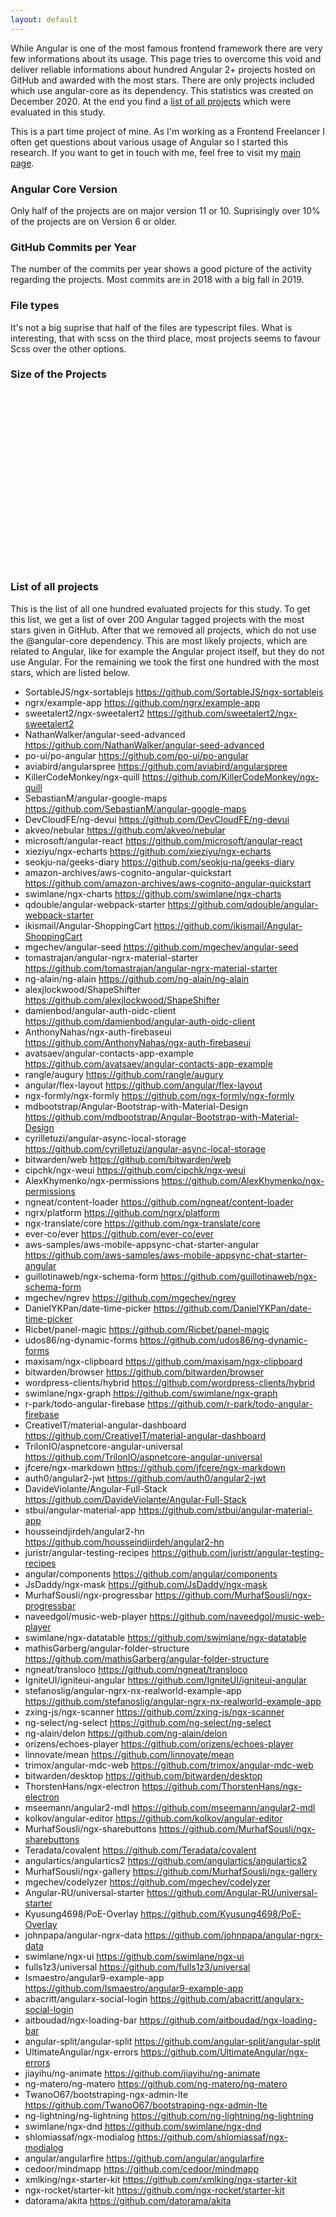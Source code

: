 ```yaml
---
layout: default
---
```

While Angular is one of the most famous frontend framework there are very few informations about its usage. This page tries to overcome this void and deliver reliable informations about hundred Angular 2+ projects hosted on GitHub and awarded with the most stars. There are only projects included which use angular-core as its dependency. This statistics was created on December 2020. At the end you find a [list of all projects](#list-of-all-projects) which were evaluated in this study. 

This is a part time project of mine. As I'm working as a Frontend Freelancer I often get questions about various usage of Angular so I started this research. If you want to get in touch with me, feel free to visit my [main page](https://patalas.github.io).

### Angular Core Version
Only half of the projects are on major version 11 or 10. Suprisingly over 10% of the projects are on Version 6 or older.
<canvas id="core"></canvas>
<script>
d3.csv('/assets/stats/versions.csv')
  .then(makeChart);

var greenToRedColors = [
"#ff3366",
"#ff6633",
"#FFCC33",
"#33FF66",
"#33FFCC",
"#33CCFF",
"#3366FF",
"#6633FF",
"#CC33FF"
];

function makeChart(data) {
    var dataLabels = data.map(function(d) {return d.Version});
    var dataValues = data.map(function(d) {return d.Number});
    var colors = data.map(function(d) { return greenToRedColors[d.Version - 3]});
    var chart = new Chart('core', {
        type: 'doughnut',
        data: {
            labels: dataLabels,
            datasets: [
            {
                data: dataValues,
                backgroundColor: colors
            }
            ]
        },
     options: {
    plugins: {
      labels: [
            {
              textMargin: 8,
              render: function (args) {
                return args.value + '%';
              },
              position: 'outside'
            }, 
            {
            render: function (args) {
                return args.label;
              },
            fontColor: ['white', 'white', 'white', 'white']
            }
      ]              
    }
    }});
};
</script>

### GitHub Commits per Year
The number of the commits per year shows a good picture of the activity regarding the projects. Most commits are in 2018 with a big fall in 2019. 
<canvas id="log-years"></canvas>
<script>
d3.csv('/assets/stats/log-years.csv')
  .then(makeChartLogYears);

function makeChartLogYears(data) {
    var dataLabels = data.map(function(d) {return d.Year});
    var dataValues = data.map(function(d) {return d.Number});
    var chart = new Chart('log-years', {
        type: 'bar',
        data: {
            labels: dataLabels,
            datasets: [
            {
                data: dataValues,
                backgroundColor: ["#AA33FF","#447766","#3cba9f","#c45850", "#e8c3b9","#f38b4a", "#8e5ea2" , "#3e95cd"]
            }
            ]
        },
         options: {
           plugins: { labels: { render: function (args) { return "" } } },
          
      legend: { display: false },
       title: {
        display: true,
        text: "Number of commits per year"
      }}});
};
</script>

### File types
It's not a big suprise that half of the files are typescript files. What is interesting, that with scss on the third place, most projects seems to favour Scss over the other options.
<canvas id="filetypes"></canvas>
<script>
d3.csv('/assets/stats/filetypes.csv')
  .then(makeFileTypesChart);

function makeFileTypesChart(data) {
    var dataLabels = data.map(function(d) {return d.Filetype});
    var dataValues = data.map(function(d) {return d.Percentage});
    var chart = new Chart('filetypes', {
        type: 'doughnut',
        data: {
            labels: dataLabels,
            datasets: [
              {
                  data: dataValues,
                          backgroundColor: [
                            "#3e95cd", "#8e5ea2","#3cba9f","#c45850", "#e8c3b9","#f38b4a"
        ],
              }
            ]
        },

     options: {
    plugins: {
      labels: [
            {
              textMargin: 8,
              render: function (args) {
                return Math.round(args.value * 10000)/100 + '%';
              },
              position: 'outside'
            },
            {
            render: function (args) {
                return args.label;
              },
            fontColor: ['white', 'white', 'white', 'white']
            }
      ]              
    }
    }});
};
</script>

### Size of the Projects
<canvas id="files"></canvas>
<script>
d3.csv('/assets/stats/files.csv')
  .then(makeChart);

function makeChart(data) {
    var dataLabels = data.map(function(d) {return d.Size});
    var dataValues = data.map(function(d) {return d.Number});
    var chart = new Chart('files', {
        type: 'bar',
        data: {
            labels: dataLabels,
            datasets: [
            {
                data: dataValues,
                backgroundColor: ["#3e95cd", "#8e5ea2","#3cba9f","#c45850", "#e8c3b9","#f38b4a"]
            }
            ]
        },
         options: {
           plugins: { labels: { render: function (args) { return args.value + "%" } } },
          
      legend: { display: false },
       title: {
        display: true,
        text: "Number of files except files and folders starting with a dot"
      }}});
};
</script>




<div style="margin-top: 20rem"></div>

### List of all projects
This is the list of all one hundred evaluated projects for this study. To get this list, we get a list of over 200 Angular tagged projects with the most stars given in GitHub. After that we removed all projects, which do not use the @angular-core dependency. This are most likely projects, which are related to Angular, like for example the Angular project itself, but they do not use Angular. For the remaining we took the first one hundred with the most stars, which are listed below. 
- SortableJS/ngx-sortablejs <https://github.com/SortableJS/ngx-sortablejs>
- ngrx/example-app <https://github.com/ngrx/example-app>
- sweetalert2/ngx-sweetalert2 <https://github.com/sweetalert2/ngx-sweetalert2>
- NathanWalker/angular-seed-advanced <https://github.com/NathanWalker/angular-seed-advanced>
- po-ui/po-angular <https://github.com/po-ui/po-angular>
- aviabird/angularspree <https://github.com/aviabird/angularspree>
- KillerCodeMonkey/ngx-quill <https://github.com/KillerCodeMonkey/ngx-quill>
- SebastianM/angular-google-maps <https://github.com/SebastianM/angular-google-maps>
- DevCloudFE/ng-devui <https://github.com/DevCloudFE/ng-devui>
- akveo/nebular <https://github.com/akveo/nebular>
- microsoft/angular-react <https://github.com/microsoft/angular-react>
- xieziyu/ngx-echarts <https://github.com/xieziyu/ngx-echarts>
- seokju-na/geeks-diary <https://github.com/seokju-na/geeks-diary>
- amazon-archives/aws-cognito-angular-quickstart <https://github.com/amazon-archives/aws-cognito-angular-quickstart>
- swimlane/ngx-charts <https://github.com/swimlane/ngx-charts>
- qdouble/angular-webpack-starter <https://github.com/qdouble/angular-webpack-starter>
- ikismail/Angular-ShoppingCart <https://github.com/ikismail/Angular-ShoppingCart>
- mgechev/angular-seed <https://github.com/mgechev/angular-seed>
- tomastrajan/angular-ngrx-material-starter <https://github.com/tomastrajan/angular-ngrx-material-starter>
- ng-alain/ng-alain <https://github.com/ng-alain/ng-alain>
- alexjlockwood/ShapeShifter <https://github.com/alexjlockwood/ShapeShifter>
- damienbod/angular-auth-oidc-client <https://github.com/damienbod/angular-auth-oidc-client>
- AnthonyNahas/ngx-auth-firebaseui <https://github.com/AnthonyNahas/ngx-auth-firebaseui>
- avatsaev/angular-contacts-app-example <https://github.com/avatsaev/angular-contacts-app-example>
- rangle/augury <https://github.com/rangle/augury>
- angular/flex-layout <https://github.com/angular/flex-layout>
- ngx-formly/ngx-formly <https://github.com/ngx-formly/ngx-formly>
- mdbootstrap/Angular-Bootstrap-with-Material-Design <https://github.com/mdbootstrap/Angular-Bootstrap-with-Material-Design>
- cyrilletuzi/angular-async-local-storage <https://github.com/cyrilletuzi/angular-async-local-storage>
- bitwarden/web <https://github.com/bitwarden/web>
- cipchk/ngx-weui <https://github.com/cipchk/ngx-weui>
- AlexKhymenko/ngx-permissions <https://github.com/AlexKhymenko/ngx-permissions>
- ngneat/content-loader <https://github.com/ngneat/content-loader>
- ngrx/platform <https://github.com/ngrx/platform>
- ngx-translate/core <https://github.com/ngx-translate/core>
- ever-co/ever <https://github.com/ever-co/ever>
- aws-samples/aws-mobile-appsync-chat-starter-angular <https://github.com/aws-samples/aws-mobile-appsync-chat-starter-angular>
- guillotinaweb/ngx-schema-form <https://github.com/guillotinaweb/ngx-schema-form>
- mgechev/ngrev <https://github.com/mgechev/ngrev>
- DanielYKPan/date-time-picker <https://github.com/DanielYKPan/date-time-picker>
- Ricbet/panel-magic <https://github.com/Ricbet/panel-magic>
- udos86/ng-dynamic-forms <https://github.com/udos86/ng-dynamic-forms>
- maxisam/ngx-clipboard <https://github.com/maxisam/ngx-clipboard>
- bitwarden/browser <https://github.com/bitwarden/browser>
- wordpress-clients/hybrid <https://github.com/wordpress-clients/hybrid>
- swimlane/ngx-graph <https://github.com/swimlane/ngx-graph>
- r-park/todo-angular-firebase <https://github.com/r-park/todo-angular-firebase>
- CreativeIT/material-angular-dashboard <https://github.com/CreativeIT/material-angular-dashboard>
- TrilonIO/aspnetcore-angular-universal <https://github.com/TrilonIO/aspnetcore-angular-universal>
- jfcere/ngx-markdown <https://github.com/jfcere/ngx-markdown>
- auth0/angular2-jwt <https://github.com/auth0/angular2-jwt>
- DavideViolante/Angular-Full-Stack <https://github.com/DavideViolante/Angular-Full-Stack>
- stbui/angular-material-app <https://github.com/stbui/angular-material-app>
- housseindjirdeh/angular2-hn <https://github.com/housseindjirdeh/angular2-hn>
- juristr/angular-testing-recipes <https://github.com/juristr/angular-testing-recipes>
- angular/components <https://github.com/angular/components>
- JsDaddy/ngx-mask <https://github.com/JsDaddy/ngx-mask>
- MurhafSousli/ngx-progressbar <https://github.com/MurhafSousli/ngx-progressbar>
- naveedgol/music-web-player <https://github.com/naveedgol/music-web-player>
- swimlane/ngx-datatable <https://github.com/swimlane/ngx-datatable>
- mathisGarberg/angular-folder-structure <https://github.com/mathisGarberg/angular-folder-structure>
- ngneat/transloco <https://github.com/ngneat/transloco>
- IgniteUI/igniteui-angular <https://github.com/IgniteUI/igniteui-angular>
- stefanoslig/angular-ngrx-nx-realworld-example-app <https://github.com/stefanoslig/angular-ngrx-nx-realworld-example-app>
- zxing-js/ngx-scanner <https://github.com/zxing-js/ngx-scanner>
- ng-select/ng-select <https://github.com/ng-select/ng-select>
- ng-alain/delon <https://github.com/ng-alain/delon>
- orizens/echoes-player <https://github.com/orizens/echoes-player>
- linnovate/mean <https://github.com/linnovate/mean>
- trimox/angular-mdc-web <https://github.com/trimox/angular-mdc-web>
- bitwarden/desktop <https://github.com/bitwarden/desktop>
- ThorstenHans/ngx-electron <https://github.com/ThorstenHans/ngx-electron>
- mseemann/angular2-mdl <https://github.com/mseemann/angular2-mdl>
- kolkov/angular-editor <https://github.com/kolkov/angular-editor>
- MurhafSousli/ngx-sharebuttons <https://github.com/MurhafSousli/ngx-sharebuttons>
- Teradata/covalent <https://github.com/Teradata/covalent>
- angulartics/angulartics2 <https://github.com/angulartics/angulartics2>
- MurhafSousli/ngx-gallery <https://github.com/MurhafSousli/ngx-gallery>
- mgechev/codelyzer <https://github.com/mgechev/codelyzer>
- Angular-RU/universal-starter <https://github.com/Angular-RU/universal-starter>
- Kyusung4698/PoE-Overlay <https://github.com/Kyusung4698/PoE-Overlay>
- johnpapa/angular-ngrx-data <https://github.com/johnpapa/angular-ngrx-data>
- swimlane/ngx-ui <https://github.com/swimlane/ngx-ui>
- fulls1z3/universal <https://github.com/fulls1z3/universal>
- Ismaestro/angular9-example-app <https://github.com/Ismaestro/angular9-example-app>
- abacritt/angularx-social-login <https://github.com/abacritt/angularx-social-login>
- aitboudad/ngx-loading-bar <https://github.com/aitboudad/ngx-loading-bar>
- angular-split/angular-split <https://github.com/angular-split/angular-split>
- UltimateAngular/ngx-errors <https://github.com/UltimateAngular/ngx-errors>
- jiayihu/ng-animate <https://github.com/jiayihu/ng-animate>
- ng-matero/ng-matero <https://github.com/ng-matero/ng-matero>
- TwanoO67/bootstraping-ngx-admin-lte <https://github.com/TwanoO67/bootstraping-ngx-admin-lte>
- ng-lightning/ng-lightning <https://github.com/ng-lightning/ng-lightning>
- swimlane/ngx-dnd <https://github.com/swimlane/ngx-dnd>
- shlomiassaf/ngx-modialog <https://github.com/shlomiassaf/ngx-modialog>
- angular/angularfire <https://github.com/angular/angularfire>
- cedoor/mindmapp <https://github.com/cedoor/mindmapp>
- xmlking/ngx-starter-kit <https://github.com/xmlking/ngx-starter-kit>
- ngx-rocket/starter-kit <https://github.com/ngx-rocket/starter-kit>
- datorama/akita <https://github.com/datorama/akita>

<!-- 
bundler exec jekyll build
bundler exec jekyll serve
-->
